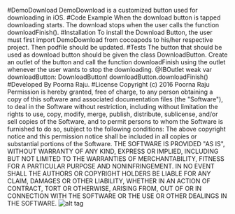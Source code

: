 #DemoDownload
DemoDownload is a customized button used for downloading in iOS.
#Code Example
When the download button is tapped downloading starts. The download stops when the user calls the function downloadFinish().
#Installation
To install the Download Button, the user must first import DemoDownload from cocoapods to his/her respective project. Then podfile should be updated. 
#Tests
The button that should be used as download button should be given the class DownloadButton. Create an outlet of the button and call the function downloadFinish using the outlet whenever the user wants to stop the downloading.
   @IBOutlet weak var downloadButton: DownloadButton!
   downloadButton.downloadFinish()
#Developed By
Poorna Raju.
#License
Copyright (c) 2016 Poorna Raju
Permission is hereby granted, free of charge, to any person obtaining a copy of this software and associated documentation files (the "Software"), to deal in the Software without restriction, including without limitation the rights to use, copy, modify, merge, publish, distribute, sublicense, and/or sell copies of the Software, and to permit persons to whom the Software is furnished to do so, subject to the following conditions:
The above copyright notice and this permission notice shall be included in all copies or substantial portions of the Software.
THE SOFTWARE IS PROVIDED "AS IS", WITHOUT WARRANTY OF ANY KIND, EXPRESS OR IMPLIED, INCLUDING BUT NOT LIMITED TO THE WARRANTIES OF MERCHANTABILITY, FITNESS FOR A PARTICULAR PURPOSE AND NONINFRINGEMENT. IN NO EVENT SHALL THE AUTHORS OR COPYRIGHT HOLDERS BE LIABLE FOR ANY CLAIM, DAMAGES OR OTHER LIABILITY, WHETHER IN AN ACTION OF CONTRACT, TORT OR OTHERWISE, ARISING FROM, OUT OF OR IN CONNECTION WITH THE SOFTWARE OR THE USE OR OTHER DEALINGS IN THE SOFTWARE.
![alt tag](https://uimovement.com/media/resource_image/image_2648.gif)
